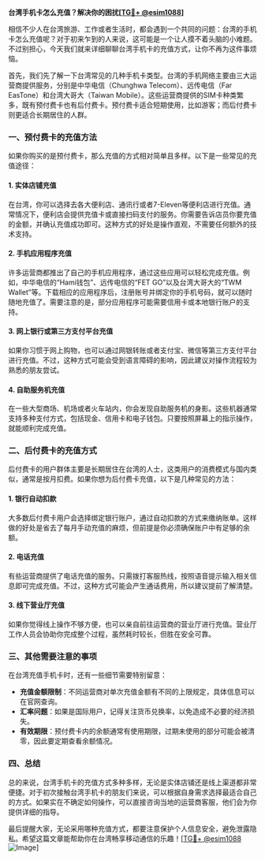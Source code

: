 **台湾手机卡怎么充值？解决你的困扰[[TG💪+ @esim1088](https://t.me/s/esim1088)]**

相信不少人在台湾旅游、工作或者生活时，都会遇到一个共同的问题：台湾的手机卡怎么充值呢？对于初来乍到的人来说，这可能是一个让人摸不着头脑的小难题。不过别担心，今天我们就来详细聊聊台湾手机卡的充值方式，让你不再为这件事烦恼。

首先，我们先了解一下台湾常见的几种手机卡类型。台湾的手机网络主要由三大运营商提供服务，分别是中华电信（Chunghwa Telecom）、远传电信（Far EasTone）和台湾大哥大（Taiwan Mobile）。这些运营商提供的SIM卡种类繁多，既有预付费卡也有后付费卡。预付费卡适合短期使用，比如游客；而后付费卡则更适合长期居住的人群。

### **一、预付费卡的充值方法**

如果你购买的是预付费卡，那么充值的方式相对简单且多样。以下是一些常见的充值途径：

#### **1. 实体店铺充值**
在台湾，你可以选择去各大便利店、通讯行或者7-Eleven等便利店进行充值。通常情况下，便利店会提供充值卡或直接扫码支付的服务。你需要告诉店员你要充值的金额，并确认充值成功即可。这种方式的好处是操作直观，不需要任何额外的技术支持。

#### **2. 手机应用程序充值**
许多运营商都推出了自己的手机应用程序，通过这些应用可以轻松完成充值。例如，中华电信的“Hami钱包”、远传电信的“FET GO”以及台湾大哥大的“TWM Wallet”等。下载相应的应用程序后，注册账号并绑定你的手机号码，就可以随时随地充值了。需要注意的是，部分应用程序可能需要信用卡或本地银行账户的支持。

#### **3. 网上银行或第三方支付平台充值**
如果你习惯于网上购物，也可以通过网银转账或者支付宝、微信等第三方支付平台进行充值。不过，这种方式可能会受到语言障碍的影响，因此建议对操作流程较为熟悉的朋友尝试。

#### **4. 自助服务机充值**
在一些大型商场、机场或者火车站内，你会发现自助服务机的身影。这些机器通常支持多种支付方式，包括现金、信用卡和电子钱包。只要按照屏幕上的指示操作，就能顺利完成充值。

### **二、后付费卡的充值方式**

后付费卡的用户群体主要是长期居住在台湾的人士，这类用户的消费模式与国内类似，通常是按月扣费。如果你想为后付费卡充值，以下是几种常见的方法：

#### **1. 银行自动扣款**
大多数后付费卡用户会选择绑定银行账户，通过自动扣款的方式来缴纳账单。这样做的好处是省去了每月手动充值的麻烦，但前提是你必须确保账户中有足够的余额。

#### **2. 电话充值**
有些运营商提供了电话充值的服务。只需拨打客服热线，按照语音提示输入相关信息即可完成充值。不过，这种方式可能会产生通话费用，所以建议提前了解清楚。

#### **3. 线下营业厅充值**
如果你觉得线上操作不够方便，也可以亲自前往运营商的营业厅进行充值。营业厅工作人员会协助你完成整个过程，虽然耗时较长，但胜在安全可靠。

### **三、其他需要注意的事项**

在台湾充值手机卡时，还有一些细节需要特别留意：

- **充值金额限制**：不同运营商对单次充值金额有不同的上限规定，具体信息可以在官网查询。
- **汇率问题**：如果是国际用户，记得关注货币兑换率，以免造成不必要的经济损失。
- **有效期限**：预付费卡内的余额通常有使用期限，过期未使用的部分可能会被清零，因此要定期查看余额情况。

### **四、总结**

总的来说，台湾手机卡的充值方式多种多样，无论是实体店铺还是线上渠道都非常便捷。对于初次接触台湾手机卡的朋友们来说，可以根据自身需求选择最适合自己的方式。如果实在不确定如何操作，可以直接咨询当地的运营商客服，他们会为你提供详细的指导。

最后提醒大家，无论采用哪种充值方式，都要注意保护个人信息安全，避免泄露隐私。希望这篇文章能帮助你在台湾畅享移动通信的乐趣！[[TG💪+ @esim1088](https://t.me/s/esim1088) ![Image](https://i.postimg.cc/4NQfJmqS/Snipaste-2025-05-13-00-14-12.png)]